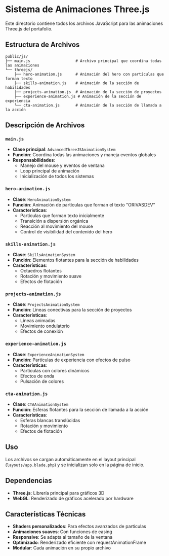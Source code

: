 # Sistema de Animaciones Three.js

Este directorio contiene todos los archivos JavaScript para las animaciones Three.js del portafolio.

## Estructura de Archivos

```
public/js/
├── main.js                    # Archivo principal que coordina todas las animaciones
└── threejs/
    ├── hero-animation.js      # Animación del hero con partículas que forman texto
    ├── skills-animation.js    # Animación de la sección de habilidades
    ├── projects-animation.js  # Animación de la sección de proyectos
    ├── experience-animation.js # Animación de la sección de experiencia
    └── cta-animation.js       # Animación de la sección de llamada a la acción
```

## Descripción de Archivos

### `main.js`
- **Clase principal**: `AdvancedThreeJSAnimationSystem`
- **Función**: Coordina todas las animaciones y maneja eventos globales
- **Responsabilidades**:
  - Manejo del mouse y eventos de ventana
  - Loop principal de animación
  - Inicialización de todos los sistemas

### `hero-animation.js`
- **Clase**: `HeroAnimationSystem`
- **Función**: Animación de partículas que forman el texto "ORIVASDEV"
- **Características**:
  - Partículas que forman texto inicialmente
  - Transición a dispersión orgánica
  - Reacción al movimiento del mouse
  - Control de visibilidad del contenido del hero

### `skills-animation.js`
- **Clase**: `SkillsAnimationSystem`
- **Función**: Elementos flotantes para la sección de habilidades
- **Características**:
  - Octaedros flotantes
  - Rotación y movimiento suave
  - Efectos de flotación

### `projects-animation.js`
- **Clase**: `ProjectsAnimationSystem`
- **Función**: Líneas conectivas para la sección de proyectos
- **Características**:
  - Líneas animadas
  - Movimiento ondulatorio
  - Efectos de conexión

### `experience-animation.js`
- **Clase**: `ExperienceAnimationSystem`
- **Función**: Partículas de experiencia con efectos de pulso
- **Características**:
  - Partículas con colores dinámicos
  - Efectos de onda
  - Pulsación de colores

### `cta-animation.js`
- **Clase**: `CTAAnimationSystem`
- **Función**: Esferas flotantes para la sección de llamada a la acción
- **Características**:
  - Esferas blancas translúcidas
  - Rotación y movimiento
  - Efectos de flotación

## Uso

Los archivos se cargan automáticamente en el layout principal (`layouts/app.blade.php`) y se inicializan solo en la página de inicio.

## Dependencias

- **Three.js**: Librería principal para gráficos 3D
- **WebGL**: Renderizado de gráficos acelerado por hardware

## Características Técnicas

- **Shaders personalizados**: Para efectos avanzados de partículas
- **Animaciones suaves**: Con funciones de easing
- **Responsive**: Se adapta al tamaño de la ventana
- **Optimizado**: Renderizado eficiente con requestAnimationFrame
- **Modular**: Cada animación en su propio archivo
